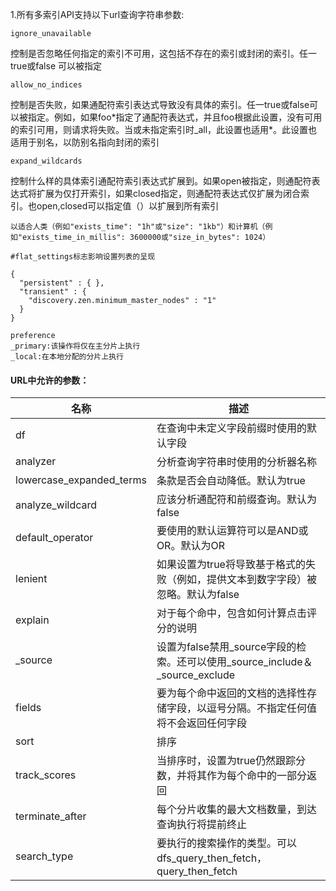 1.所有多索引API支持以下url查询字符串参数:
```
ignore_unavailable
```
控制是否忽略任何指定的索引不可用，这包括不存在的索引或封闭的索引。任一true或false 可以被指定

```
allow_no_indices
```
控制是否失败，如果通配符索引表达式导致没有具体的索引。任一true或false可以被指定。例如，如果foo\*指定了通配符表达式，并且foo根据此设置，没有可用的索引可用，则请求将失败。当或未指定索引时_all，此设置也适用*。此设置也适用于别名，以防别名指向封闭的索引

```
expand_wildcards
```
控制什么样的具体索引通配符索引表达式扩展到。如果open被指定，则通配符表达式将扩展为仅打开索引，如果closed指定，则通配符表达式仅扩展为闭合索引。也open,closed可以指定值（）以扩展到所有索引

```
以适合人类（例如"exists_time": "1h"或"size": "1kb"）和计算机（例如"exists_time_in_millis": 3600000或"size_in_bytes": 1024）
```

```
#flat_settings标志影响设置列表的呈现

{
  "persistent" : { },
  "transient" : {
    "discovery.zen.minimum_master_nodes" : "1"
  }
}
```

```
preference
_primary:该操作将仅在主分片上执行
_local:在本地分配的分片上执行
```

#### URL中允许的参数：
|名称|描述|
|----|----|
|df|在查询中未定义字段前缀时使用的默认字段|
|analyzer|分析查询字符串时使用的分析器名称|
|lowercase\_expanded_terms|条款是否会自动降低。默认为true|
|analyze_wildcard|应该分析通配符和前缀查询。默认为false|
|default_operator|要使用的默认运算符可以是AND或 OR。默认为OR|
|lenient|如果设置为true将导致基于格式的失败（例如，提供文本到数字字段）被忽略。默认为false|
|explain|对于每个命中，包含如何计算点击评分的说明|
|\_source|设置为false禁用\_source字段的检索。还可以使用\_source\_include＆\_source_exclude|
|fields|要为每个命中返回的文档的选择性存储字段，以逗号分隔。不指定任何值将不会返回任何字段|
|sort|排序|
|track_scores|当排序时，设置为true仍然跟踪分数，并将其作为每个命中的一部分返回|timeout|搜索超时时间|
|terminate_after|每个分片收集的最大文档数量，到达查询执行将提前终止|
|search\_type|要执行的搜索操作的类型。可以 dfs\_query\_then\_fetch，query\_then_fetch|

